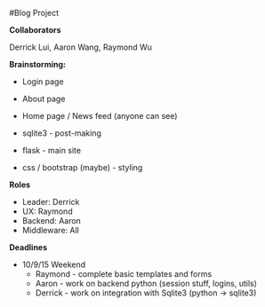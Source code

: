 #Blog Project

**Collaborators**

Derrick Lui, Aaron Wang, Raymond Wu

**Brainstorming:**
- Login page
- About page
- Home page / News feed (anyone can see)

- sqlite3 - post-making
- flask - main site
- css / bootstrap (maybe) - styling


**Roles**
 - Leader: Derrick
 - UX: Raymond
 - Backend: Aaron
 - Middleware: All

**Deadlines**
- 10/9/15 Weekend
  - Raymond - complete basic templates and forms
  - Aaron - work on backend python (session stuff, logins, utils)
  - Derrick - work on integration with Sqlite3 (python -> sqlite3)



